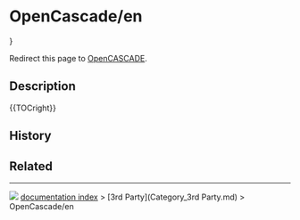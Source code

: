 # OpenCascade/en
}

Redirect this page to [OpenCASCADE](OpenCASCADE.md).

## Description


{{TOCright}}

## History

## Related



---
![](images/Button_right.svg) [documentation index](../README.md) > [3rd Party](Category_3rd Party.md) > OpenCascade/en
